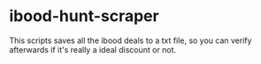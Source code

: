 # ibood-hunt-scraper

This scripts saves all the ibood deals to a txt file, so you can verify afterwards if it's really a ideal discount or not. 